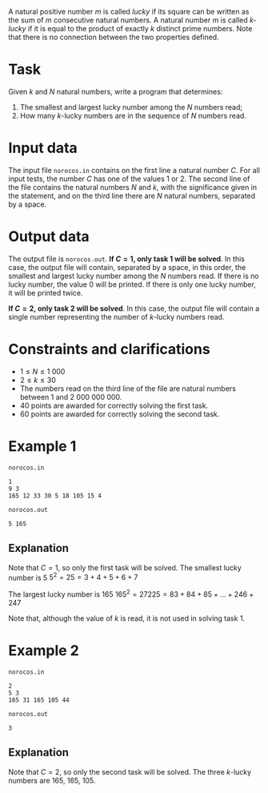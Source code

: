A natural positive number $m$ is called *lucky* if its square can be written as the sum of $m$ consecutive natural numbers. A natural number $m$ is called *$k$-lucky* if it is equal to the product of exactly $k$ distinct prime numbers. Note that there is no connection between the two properties defined.

# Task

Given $k$ and $N$ natural numbers, write a program that determines:

1) The smallest and largest lucky number among the $N$ numbers read;
2) How many $k$-lucky numbers are in the sequence of $N$ numbers read.

# Input data

The input file `norocos.in` contains on the first line a natural number $C$. For all input tests, the number $C$ has one of the values $1$ or $2$. The second line of the file contains the natural numbers $N$ and $k$, with the significance given in the statement, and on the third line there are $N$ natural numbers, separated by a space.

# Output data

The output file is `norocos.out`.
**If $C = 1$, only task 1 will be solved**. In this case, the output file will contain, separated by a space, in this order, the smallest and largest lucky number among the $N$ numbers read. If there is no lucky number, the value $0$ will be printed. If there is only one lucky number, it will be printed twice.

**If $C = 2$, only task 2 will be solved**. In this case, the output file will contain a single number representing the number of $k$-lucky numbers read.

# Constraints and clarifications

* $1 \leq N \leq 1 \ 000$
* $2 \leq k \leq 30$
* The numbers read on the third line of the file are natural numbers between $1$ and $2 \ 000 \ 000 \ 000$.
* 40 points are awarded for correctly solving the first task.
* 60 points are awarded for correctly solving the second task.

# Example 1

`norocos.in`
```
1
9 3
165 12 33 30 5 18 105 15 4
```

`norocos.out`
```
5 165
```

## Explanation

Note that $C = 1$, so only the first task will be solved.
The smallest lucky number is $5$
$5^2 = 25 = 3+4+5+6+7$

The largest lucky number is $165$
$165^2 = 27225 = 83+84+85+...+246+247$

Note that, although the value of $k$ is read, it is not used in solving task $1$.

# Example 2

`norocos.in`
```
2
5 3
165 31 165 105 44
```

`norocos.out`
```
3
```

## Explanation

Note that $C = 2$, so only the second task will be solved.
The three $k$-lucky numbers are $165$, $165$, $105$.